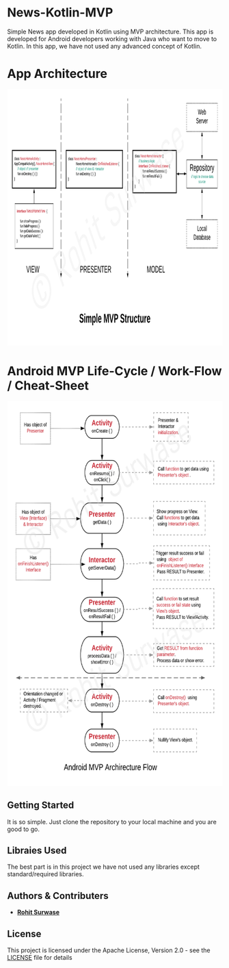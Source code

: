 # News-Kotlin-MVP

Simple News app developed in Kotlin using MVP architecture. This app is developed for Android developers working with Java who want to move to Kotlin. In this app, we have not used any advanced concept of Kotlin.

# App Architecture
<img src="https://github.com/RohitSurwase/News-Kotlin-MVP/raw/master/art/News-Kotlin-MVP_App_Architecture.png" alt="News-Kotlin-MVP App Architecture"   width="900" height="600" title="News-Kotlin-MVP App Architecture" />

# Android MVP Life-Cycle / Work-Flow / Cheat-Sheet
<img src="https://github.com/RohitSurwase/News-Kotlin-MVP/raw/master/art/Android_MVP_Life-Cycle_Work-Flow_Cheat-Sheet.png" alt="Android MVP Life-Cycle / Work-Flow / Cheat-Sheet"   width="650" height="900" title="Android MVP Life-Cycle / Work-Flow / Cheat-Sheet" />

## Getting Started

It is so simple. Just clone the repository to your local machine and you are good to go.

## Libraies Used
The best part is in this project we have not used any libraries except standard/required libraries.

<!---
## Contributing

Please read [CONTRIBUTING.md](url) for details on our code of conduct, and the process for submitting pull requests.
--> 

## Authors & Contributers

* [**Rohit Surwase**](https://github.com/RohitSurwase)

<!---
See also the list of [contributors](https://github.com/your/project/contributors) who participated in this project.
-->

## License

This project is licensed under the Apache License, Version 2.0 - see the [LICENSE](LICENSE.md) file for details
